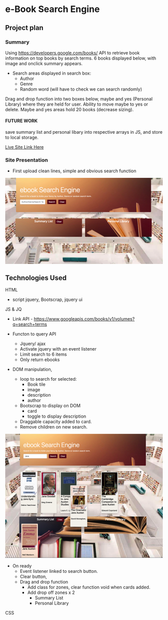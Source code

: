 # e-Book Search Engine

## Project plan

### Summary
Using https://developers.google.com/books/ API to retrieve book information on top books by search terms. 6 books displayed below, with image and onclick summary appears.
*   Search areas displayed in search box:
    -   Author
    -   Genre
    -   Random word (will have to check we can search randomly)

Drag and drop function into two boxes below, maybe and yes (Personal Library) where they are held for user. Ability to move maybe to yes or delete.
Maybe and yes areas hold 20 books (decrease sizing).

#### FUTURE WORK
save summary list and personal libary into respective arrays in JS, and store to local storage.

[Live Site Link Here](http://nervous-payment.surge.sh/)

### Site Presentation
*   First upload clean lines, simple and obvious search function

![images](images/main-page.jpg)


## Technologies Used
HTML
*   script jquery, Bootscrap, jquery ui

JS & JQ

*	Link API - https://www.googleapis.com/books/v1/volumes?q=search+terms

*   Functon to query API
    -   Jquery/ ajax
    -   Activate jquery with an event listener
    -   Limit search to 6 items
    -   Only return ebooks   
*   DOM manipulation,
    -   loop to search for selected:
        -   Book tile
        -   image
        -   description
        -   author
    -   Bootscrap to display on DOM
        -   card
        -   toggle to display description
    -   Draggable capacity added to card.
    -   Remove children on new search.

![Search Page](images/search.jpg)
*   On ready
    -   Event listener linked to search button.
    -   Clear button,
    -   Drag and drop function
        -   Add class for zones, clear function void when cards added.
        -   Add drop off zones x 2
            *   Summary List
            *   Personal Library   

CSS
